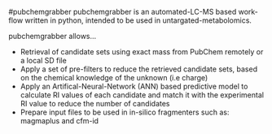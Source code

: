 #pubchemgrabber
pubchemgrabber is an automated-LC-MS based work-flow written in python, intended to be used in untargated-metabolomics. 

pubchemgrabber allows...
* Retrieval of candidate sets using exact mass from PubChem remotely or a local SD file
* Apply a set of pre-filters to reduce the retrieved candidate sets, based on the chemical knowledge of the unknown (i.e charge)
* Apply an Artifical-Neural-Network (ANN) based predictive model to calculate RI values of each candidate and match it with the experimental RI value to reduce the number of candidates
* Prepare input files to be used in in-silico fragmenters such as: magmaplus and cfm-id
